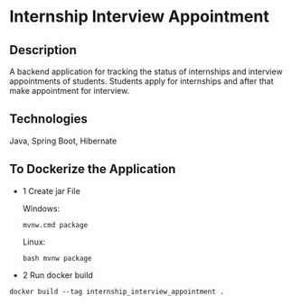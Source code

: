 # Internship Interview Appointment

## Description
A backend application for tracking the status of internships and interview appointments of students.
Students apply for internships and after that make appointment for interview.

## Technologies
Java, Spring Boot, Hibernate

## To Dockerize the Application
* 1 Create jar File

    Windows:
    ```
    mvnw.cmd package
    ```
    Linux:
    ```
    bash mvnw package
    ```
* 2 Run docker build

```
docker build --tag internship_interview_appointment .
```
